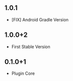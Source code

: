 ## 1.0.1
+ [FIX] Android Gradle Version

## 1.0.0+2
+ First Stable Version

## 0.1.0+1
* Plugin Core
